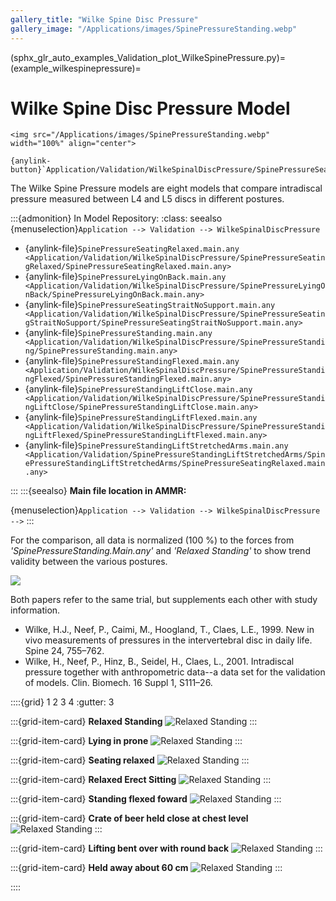 ```yaml
---
gallery_title: "Wilke Spine Disc Pressure"
gallery_image: "/Applications/images/SpinePressureStanding.webp"
---
```


(sphx_glr_auto_examples_Validation_plot_WilkeSpinePressure.py)=
(example_wilkespinepressure)=
# Wilke Spine Disc Pressure Model

````{div} margin sd-text-center
<img src="/Applications/images/SpinePressureStanding.webp" width="100%" align="center">

{anylink-button}`Application/Validation/WilkeSpinalDiscPressure/SpinePressureSeatingRelaxed/SpinePressureSeatingRelaxed.main.any`

````

The Wilke Spine Pressure models are eight models that compare intradiscal pressure measured between L4 and L5 discs in different postures.


:::{admonition} In Model Repository:
:class: seealso
{menuselection}`Application --> Validation --> WilkeSpinalDiscPressure`

* {anylink-file}`SpinePressureSeatingRelaxed.main.any <Application/Validation/WilkeSpinalDiscPressure/SpinePressureSeatingRelaxed/SpinePressureSeatingRelaxed.main.any>`
* {anylink-file}`SpinePressureLyingOnBack.main.any <Application/Validation/WilkeSpinalDiscPressure/SpinePressureLyingOnBack/SpinePressureLyingOnBack.main.any>`
* {anylink-file}`SpinePressureSeatingStraitNoSupport.main.any <Application/Validation/WilkeSpinalDiscPressure/SpinePressureSeatingStraitNoSupport/SpinePressureSeatingStraitNoSupport.main.any>`
* {anylink-file}`SpinePressureStanding.main.any <Application/Validation/WilkeSpinalDiscPressure/SpinePressureStanding/SpinePressureStanding.main.any>`
* {anylink-file}`SpinePressureStandingFlexed.main.any <Application/Validation/WilkeSpinalDiscPressure/SpinePressureStandingFlexed/SpinePressureStandingFlexed.main.any>`
* {anylink-file}`SpinePressureStandingLiftClose.main.any <Application/Validation/WilkeSpinalDiscPressure/SpinePressureStandingLiftClose/SpinePressureStandingLiftClose.main.any>`
* {anylink-file}`SpinePressureStandingLiftFlexed.main.any <Application/Validation/WilkeSpinalDiscPressure/SpinePressureStandingLiftFlexed/SpinePressureStandingLiftFlexed.main.any>`
* {anylink-file}`SpinePressureStandingLiftStretchedArms.main.any <Application/Validation/SpinePressureStandingLiftStretchedArms/SpinePressureStandingLiftStretchedArms/SpinePressureSeatingRelaxed.main.any>`

:::
:::{seealso}
**Main file location in AMMR:**

{menuselection}`Application --> Validation --> WilkeSpinalDiscPressure -->`
:::


For the comparison, all data is normalized (100 %) to the forces from *'SpinePressureStanding.Main.any'*  and *'Relaxed Standing'* to show trend validity between the various postures.

<img src="/Applications/Validation/wilke.svg" align="center">


Both papers refer to the same trial, but supplements each other with study information.

- Wilke, H.J., Neef, P., Caimi, M., Hoogland, T., Claes, L.E., 1999. New in vivo measurements of pressures in the intervertebral disc in daily life. Spine 24, 755–762.
- Wilke, H., Neef, P., Hinz, B., Seidel, H., Claes, L., 2001. Intradiscal pressure together with anthropometric data--a data set for the validation of models. Clin. Biomech. 16 Suppl 1, S111–26.

::::{grid} 1 2 3 4
:gutter: 3

:::{grid-item-card} **Relaxed Standing**
![Relaxed Standing](/Applications/images/SpinePressureStanding.webp)
:::


:::{grid-item-card} **Lying in prone**
![Relaxed Standing](/Applications/images/SpinePressureLyingOnBack.webp)
:::

:::{grid-item-card} **Seating relaxed**
![Relaxed Standing](/Applications/images/SpinePressureSeatingRelaxed.webp)
:::

:::{grid-item-card} **Relaxed Erect Sitting**
![Relaxed Standing](/Applications/images/SpinePressureSeatingStraitNoSupport.webp)
:::

:::{grid-item-card} **Standing flexed foward**
![Relaxed Standing](/Applications/images/SpinePressureStandingFlexed.webp)
:::


:::{grid-item-card} **Crate of beer held close at chest level**
![Relaxed Standing](/Applications/images/SpinePressureStandingLiftClose.webp)
:::

:::{grid-item-card} **Lifting bent over with round back**
![Relaxed Standing](/Applications/images/SpinePressureStandingLiftFlexed.webp)
:::

:::{grid-item-card} **Held away about 60 cm**
![Relaxed Standing](/Applications/images/SpinePressureStandingLiftStretchedArms.webp)
:::

::::



